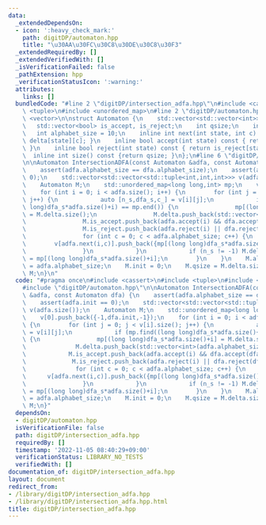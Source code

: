 ```yaml
---
data:
  _extendedDependsOn:
  - icon: ':heavy_check_mark:'
    path: digitDP/automaton.hpp
    title: "\u30AA\u30FC\u30C8\u30DE\u30C8\u30F3"
  _extendedRequiredBy: []
  _extendedVerifiedWith: []
  _isVerificationFailed: false
  _pathExtension: hpp
  _verificationStatusIcon: ':warning:'
  attributes:
    links: []
  bundledCode: "#line 2 \"digitDP/intersection_adfa.hpp\"\n#include <cassert>\n#include\
    \ <tuple>\n#include <unordered_map>\n#line 2 \"digitDP/automaton.hpp\"\n#include\
    \ <vector>\n\nstruct Automaton {\n    std::vector<std::vector<int>> delta;\n \
    \   std::vector<bool> is_accept, is_reject;\n    int qsize;\n    int init;\n \
    \   int alphabet_size = 10;\n    inline int next(int state, int c) const { return\
    \ delta[state][c]; }\n    inline bool accept(int state) const { return is_accept[state];\
    \ }\n    inline bool reject(int state) const { return is_reject[state]; }\n  \
    \  inline int size() const {return qsize; }\n};\n#line 6 \"digitDP/intersection_adfa.hpp\"\
    \n\nAutomaton IntersectionADFA(const Automaton &adfa, const Automaton dfa) {\n\
    \    assert(adfa.alphabet_size == dfa.alphabet_size);\n    assert(adfa.init ==\
    \ 0);\n    std::vector<std::vector<std::tuple<int,int,int>>> v(adfa.size());\n\
    \    Automaton M;\n    std::unordered_map<long long,int> mp;\n    v[0].push_back({-1,dfa.init,-1});\n\
    \    for (int i = 0; i < adfa.size(); i++) {\n        for (int j = 0; j < v[i].size();\
    \ j++) {\n            auto [n_s,dfa_s,c_] = v[i][j];\n            if (mp.find((long\
    \ long)dfa_s*adfa.size()+i) == mp.end()) {\n                mp[(long long)dfa_s*adfa.size()+i]\
    \ = M.delta.size();\n                M.delta.push_back(std::vector<int>(adfa.alphabet_size));\n\
    \                M.is_accept.push_back(adfa.accept(i) && dfa.accept(dfa_s));\n\
    \                M.is_reject.push_back(adfa.reject(i) || dfa.reject(dfa_s));\n\
    \                for (int c = 0; c < adfa.alphabet_size; c++) {\n            \
    \        v[adfa.next(i,c)].push_back({mp[(long long)dfa_s*adfa.size()+i],dfa.next(dfa_s,c),c});\n\
    \                }\n            }\n            if (n_s != -1) M.delta[n_s][c_]\
    \ = mp[(long long)dfa_s*adfa.size()+i];\n        }\n    }\n    M.alphabet_size\
    \ = adfa.alphabet_size;\n    M.init = 0;\n    M.qsize = M.delta.size();\n    return\
    \ M;\n}\n"
  code: "#pragma once\n#include <cassert>\n#include <tuple>\n#include <unordered_map>\n\
    #include \"digitDP/automaton.hpp\"\n\nAutomaton IntersectionADFA(const Automaton\
    \ &adfa, const Automaton dfa) {\n    assert(adfa.alphabet_size == dfa.alphabet_size);\n\
    \    assert(adfa.init == 0);\n    std::vector<std::vector<std::tuple<int,int,int>>>\
    \ v(adfa.size());\n    Automaton M;\n    std::unordered_map<long long,int> mp;\n\
    \    v[0].push_back({-1,dfa.init,-1});\n    for (int i = 0; i < adfa.size(); i++)\
    \ {\n        for (int j = 0; j < v[i].size(); j++) {\n            auto [n_s,dfa_s,c_]\
    \ = v[i][j];\n            if (mp.find((long long)dfa_s*adfa.size()+i) == mp.end())\
    \ {\n                mp[(long long)dfa_s*adfa.size()+i] = M.delta.size();\n  \
    \              M.delta.push_back(std::vector<int>(adfa.alphabet_size));\n    \
    \            M.is_accept.push_back(adfa.accept(i) && dfa.accept(dfa_s));\n   \
    \             M.is_reject.push_back(adfa.reject(i) || dfa.reject(dfa_s));\n  \
    \              for (int c = 0; c < adfa.alphabet_size; c++) {\n              \
    \      v[adfa.next(i,c)].push_back({mp[(long long)dfa_s*adfa.size()+i],dfa.next(dfa_s,c),c});\n\
    \                }\n            }\n            if (n_s != -1) M.delta[n_s][c_]\
    \ = mp[(long long)dfa_s*adfa.size()+i];\n        }\n    }\n    M.alphabet_size\
    \ = adfa.alphabet_size;\n    M.init = 0;\n    M.qsize = M.delta.size();\n    return\
    \ M;\n}"
  dependsOn:
  - digitDP/automaton.hpp
  isVerificationFile: false
  path: digitDP/intersection_adfa.hpp
  requiredBy: []
  timestamp: '2022-11-05 08:40:29+09:00'
  verificationStatus: LIBRARY_NO_TESTS
  verifiedWith: []
documentation_of: digitDP/intersection_adfa.hpp
layout: document
redirect_from:
- /library/digitDP/intersection_adfa.hpp
- /library/digitDP/intersection_adfa.hpp.html
title: digitDP/intersection_adfa.hpp
---
```

